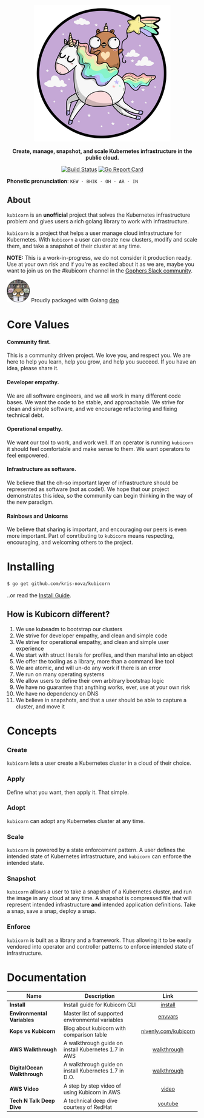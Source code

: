 <p align="center"><img src="docs/img/kubicorn-trans.png" width="360"></p>
<p align="center"><b>Create, manage, snapshot, and scale Kubernetes infrastructure in the public cloud.</b></p>
<p align="center">
  <a href="https://travis-ci.org/kris-nova/kubicorn"><img src="https://travis-ci.org/kris-nova/kubicorn.svg?branch=master" alt="Build Status"></img></a>
  <a href="https://goreportcard.com/report/github.com/kris-nova/kubicorn"><img src="https://goreportcard.com/badge/github.com/kris-nova/kubicorn" alt="Go Report Card"></img></a>
</p>

**Phonetic pronunciation**: `KEW - BHIK - OH - AR - IN`

## About

`kubicorn` is an **unofficial** project that solves the Kubernetes infrastructure problem and gives users a rich golang library to work with infrastructure.

`kubicorn` is a project that helps a user manage cloud infrastructure for Kubernetes.
With `kubicorn` a user can create new clusters, modify and scale them, and take a snapshot of their cluster at any time.

**NOTE:** This is a work-in-progress, we do not consider it production ready.
Use at your own risk and if you're as excited about it as we are, maybe you want to join us on the #kubicorn channel in the [Gophers Slack community](https://invite.slack.golangbridge.org/).


<img src="https://github.com/ashleymcnamara/gophers/blob/master/NERDY.png" width="60"> Proudly packaged with Golang [dep](https://github.com/golang/dep)

# Core Values

#### Community first.

This is a community driven project. We love you, and respect you. We are here to help you learn, help you grow, and help you succeed. If you have an idea, please share it.

#### Developer empathy. 

We are all software engineers, and we all work in many different code bases. We want the code to be stable, and approachable. We strive for clean and simple software, and we encourage refactoring and fixing technical debt.

#### Operational empathy. 

We want our tool to work, and work well. If an operator is running `kubicorn` it should feel comfortable and make sense to them. We want operators to feel empowered.

#### Infrastructure as software.

We believe that the oh-so important layer of infrastructure should be represented as software (not as code!). We hope that our project demonstrates this idea, so the community can begin thinking in the way of the new paradigm.

#### Rainbows and Unicorns 

We believe that sharing is important, and encouraging our peers is even more important. Part of conrtibuting to `kubicorn` means respecting, encouraging, and welcoming others to the project. 

# Installing

```bash
$ go get github.com/kris-nova/kubicorn
``` 

..or read the [Install Guide](docs/INSTALL.md).

## How is Kubicorn different?

1) We use kubeadm to bootstrap our clusters
2) We strive for developer empathy, and clean and simple code
3) We strive for operational empathy, and clean and simple user experience
4) We start with struct literals for profiles, and then marshal into an object
5) We offer the tooling as a library, more than a command line tool
6) We are atomic, and will un-do any work if there is an error
7) We run on many operating systems
8) We allow users to define their own arbitrary bootstrap logic
9) We have no guarantee that anything works, ever, use at your own risk
10) We have no dependency on DNS
11) We believe in snapshots, and that a user should be able to capture a cluster, and move it

# Concepts

### Create

`kubicorn` lets a user create a Kubernetes cluster in a cloud of their choice.

### Apply

Define what you want, then apply it. That simple.

### Adopt

`kubicorn` can adopt any Kubernetes cluster at any time.

### Scale

`kubicorn` is powered by a state enforcement pattern.
A user defines the intended state of Kubernetes infrastructure, and `kubicorn` can enforce the intended state.

### Snapshot

`kubicorn` allows a user to take a snapshot of a Kubernetes cluster, and run the image in any cloud at any time.
A snapshot is compressed file that will represent intended infrastructure **and** intended application definitions.
Take a snap, save a snap, deploy a snap.

### Enforce

`kubicorn` is built as a library and a framework. Thus allowing it to be easily vendored into operator and controller patterns to enforce intended state of infrastructure.

# Documentation

| Name                          | Description                                                 | Link                                                                            |
| ----------------------------- | ----------------------------------------------------------- |:-------------------------------------------------------------------------------:|
| **Install**                   | Install guide for Kubicorn CLI                              | [install](docs/INSTALL.md)                                                      |
| **Environmental Variables**   | Master list of supported environmental variables            | [envvars](docs/envar.md)                                                        |
| **Kops vs Kubicorn**          | Blog about kubicorn with comparison table                   | [nivenly.com/kubicorn](https://nivenly.com/kubicorn)                            |
| **AWS Walkthrough**           | A walkthrough guide on install Kubernetes 1.7 in AWS      | [walkthrough](docs/aws/walkthrough.md)                                          |
| **DigitalOcean Walkthrough** | A walkthrough guide on install Kubernetes 1.7 in D.O.     | [walkthrough](docs/do/walkthrough.md)                                           |
| **AWS Video**                 | A step by step video of using Kubicorn in AWS               | [video](https://www.useloom.com/share/a0afd5034e654b0b8d6785a5fa8ec754)         |
| **Tech N Talk Deep Dive**     | A technical deep dive courtesy of RedHat                    | [youtube](https://youtu.be/2DmUG0RgS70?list=PLaR6Rq6Z4IqfwXtKT7KeARRvxdvyLqG72) |
